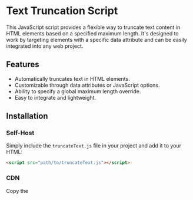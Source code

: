 # Text Truncation Script

This JavaScript script provides a flexible way to truncate text content in HTML elements based on a specified maximum length. It's designed to work by targeting elements with a specific data attribute and can be easily integrated into any web project.

## Features

- Automatically truncates text in HTML elements.
- Customizable through data attributes or JavaScript options.
- Ability to specify a global maximum length override.
- Easy to integrate and lightweight.

## Installation
### Self-Host
Simply include the `truncateText.js` file in your project and add it to your HTML:
```html
<script src="path/to/truncateText.js"></script>
```
### CDN
Copy the <script> and paste into the <head> of your page
```html
<script src="https://cdn.jsdelivr.net/gh/reduxdesign/truncate@e4bd3164b4edb7ca4925bc9336c907b282e44c17/truncate-v1.js)"></script>
```

## Usage
### Basic Usage
To use the script with default settings, add the truncate-text attribute to your HTML elements:
```html
<p truncate-text="100">This is a long paragraph that will be truncated after 100 characters...</p>
```
In your JavaScript, call the truncateText function without any parameters:
```javascript
truncateText();
```

### Advanced Usage
You can customize the behavior by passing options when calling truncateText:
```javascript
// Custom attribute name and maximum length override
truncateText({ attributeName: 'data-custom-truncate', maxLengthOverride: 120 });
```

### Options
- **attributeName** (string): The attribute name to target elements for truncation (default: 'truncate-text').
- **maxLengthOverride** (number): A global maximum length to override individual element settings (default: null).

## Contributing
Contributions to this project are welcome! Please fork the repository and submit a pull request with your changes.

## License
This project is licensed under the MIT License.
